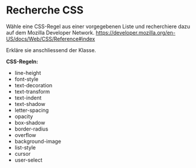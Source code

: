 # Recherche CSS

Wähle eine CSS-Regel aus einer vorgegebenen Liste und recherchiere dazu auf dem Mozilla Developer Network.
https://developer.mozilla.org/en-US/docs/Web/CSS/Reference#index

Erkläre sie anschliessend der Klasse.

**CSS-Regeln:**
- line-height
- font-style
- text-decoration
- text-transform
- text-indent
- text-shadow
- letter-spacing
- opacity
- box-shadow
- border-radius
- overflow
- background-image
- list-style
- cursor
- user-select
